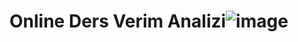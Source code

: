# Online Ders Verim Analizi![image](https://github.com/iremgulcin/selma-ezgi/assets/132160283/1c2d3239-2af2-4703-bcbe-8628f85a8828)
